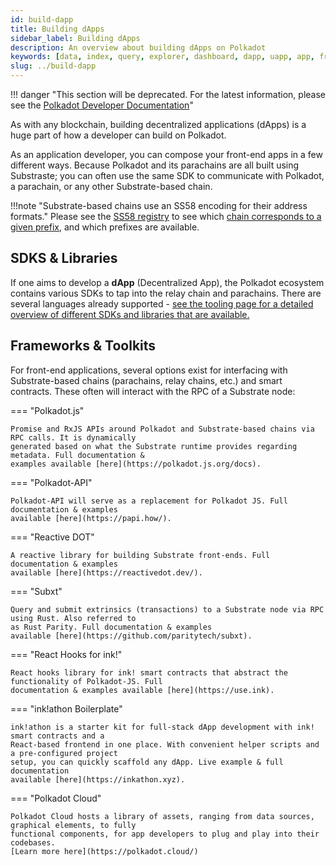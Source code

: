 ```yaml
---
id: build-dapp
title: Building dApps
sidebar_label: Building dApps
description: An overview about building dApps on Polkadot
keywords: [data, index, query, explorer, dashboard, dapp, uapp, app, frontend, client]
slug: ../build-dapp
---
```


!!! danger "This section will be deprecated. For the latest information, please see the [Polkadot Developer Documentation](https://docs.polkadot.com/)"


As with any blockchain, building decentralized applications (dApps) is a huge part of how a
developer can build on Polkadot.

As an application developer, you can compose your front-end apps in a few different ways. Because
Polkadot and its parachains are all built using Substraste; you can often use the same SDK to
communicate with Polkadot, a parachain, or any other Substrate-based chain.

!!!note "Substrate-based chains use an SS58 encoding for their address formats."
    Please see the [SS58 registry](https://github.com/paritytech/ss58-registry/) to see which
    [chain corresponds to a given prefix](https://github.com/paritytech/ss58-registry/blob/main/ss58-registry.json),
    and which prefixes are available.

## SDKS & Libraries

If one aims to develop a **dApp** (Decentralized App), the Polkadot ecosystem contains various SDKs
to tap into the relay chain and parachains. There are several languages already supported -
[see the tooling page for a detailed overview of different SDKs and libraries that are available.](build-tools-index.md)

## Frameworks & Toolkits

For front-end applications, several options exist for interfacing with Substrate-based chains
(parachains, relay chains, etc.) and smart contracts. These often will interact with the RPC of a
Substrate node:

=== "Polkadot.js"

    Promise and RxJS APIs around Polkadot and Substrate-based chains via RPC calls. It is dynamically
    generated based on what the Substrate runtime provides regarding metadata. Full documentation &
    examples available [here](https://polkadot.js.org/docs).

=== "Polkadot-API"

    Polkadot-API will serve as a replacement for Polkadot JS. Full documentation & examples
    available [here](https://papi.how/).

=== "Reactive DOT"

    A reactive library for building Substrate front-ends. Full documentation & examples
    available [here](https://reactivedot.dev/).

=== "Subxt"

    Query and submit extrinsics (transactions) to a Substrate node via RPC using Rust. Also referred to
    as Rust Parity. Full documentation & examples
    available [here](https://github.com/paritytech/subxt).

=== "React Hooks for ink!"

    React hooks library for ink! smart contracts that abstract the functionality of Polkadot-JS. Full
    documentation & examples available [here](https://use.ink).

=== "ink!athon Boilerplate"

    ink!athon is a starter kit for full-stack dApp development with ink! smart contracts and a
    React-based frontend in one place. With convenient helper scripts and a pre-configured project
    setup, you can quickly scaffold any dApp. Live example & full documentation
    available [here](https://inkathon.xyz).

=== "Polkadot Cloud"

    Polkadot Cloud hosts a library of assets, ranging from data sources, graphical elements, to fully
    functional components, for app developers to plug and play into their codebases.
    [Learn more here](https://polkadot.cloud/)